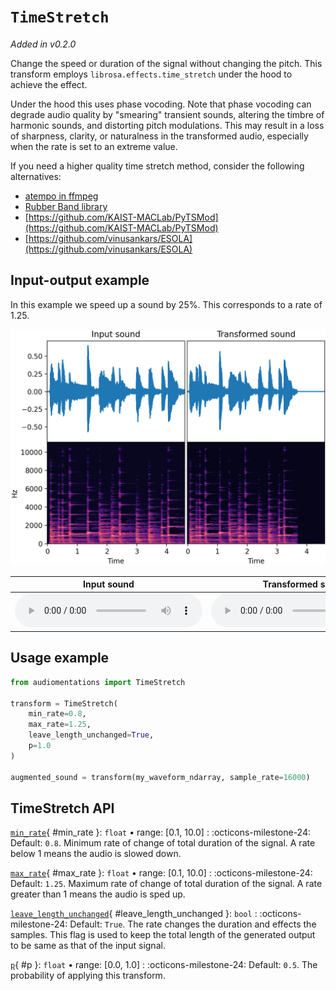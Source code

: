 # `TimeStretch`

_Added in v0.2.0_

Change the speed or duration of the signal without changing the pitch. This transform
employs `librosa.effects.time_stretch` under the hood to achieve the effect.

Under the hood this uses phase vocoding. Note that phase vocoding can degrade audio
quality by "smearing" transient sounds, altering the timbre of harmonic sounds, and
distorting pitch modulations. This may result in a loss of sharpness, clarity, or
naturalness in the transformed audio, especially when the rate is set to an extreme
value.

If you need a higher quality time stretch method, consider the following alternatives:

* [atempo in ffmpeg](https://ffmpeg.org//ffmpeg-all.html#atempo)
* [Rubber Band library](https://breakfastquay.com/rubberband/)
* [https://github.com/KAIST-MACLab/PyTSMod](https://github.com/KAIST-MACLab/PyTSMod)
* [https://github.com/vinusankars/ESOLA](https://github.com/vinusankars/ESOLA)

## Input-output example

In this example we speed up a sound by 25%. This corresponds to a rate of 1.25.

![Input-output waveforms and spectrograms](TimeStretch.webp)

| Input sound                                                                             | Transformed sound                                                                             |
|-----------------------------------------------------------------------------------------|-----------------------------------------------------------------------------------------------|
| <audio controls><source src="../TimeStretch_input.flac" type="audio/flac"></audio> | <audio controls><source src="../TimeStretch_transformed.flac" type="audio/flac"></audio> |

## Usage example

```python
from audiomentations import TimeStretch

transform = TimeStretch(
    min_rate=0.8,
    max_rate=1.25,
    leave_length_unchanged=True,
    p=1.0
)

augmented_sound = transform(my_waveform_ndarray, sample_rate=16000)
```

## TimeStretch API

[`min_rate`](#min_rate){ #min_rate }: `float` • range: [0.1, 10.0]
:   :octicons-milestone-24: Default: `0.8`. Minimum rate of change of total duration of the signal. A rate below 1 means the audio is slowed down.

[`max_rate`](#max_rate){ #max_rate }: `float` • range: [0.1, 10.0]
:   :octicons-milestone-24: Default: `1.25`. Maximum rate of change of total duration of the signal. A rate greater than 1 means the audio is sped up.

[`leave_length_unchanged`](#leave_length_unchanged){ #leave_length_unchanged }: `bool`
:   :octicons-milestone-24: Default: `True`. The rate changes the duration and effects the samples. This flag is used to keep the total length of the generated output to be same as that of the input signal.

[`p`](#p){ #p }: `float` • range: [0.0, 1.0]
:   :octicons-milestone-24: Default: `0.5`. The probability of applying this transform.
